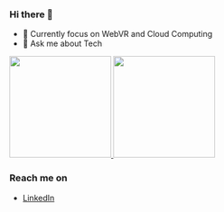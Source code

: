### Hi there 👋



- 🌱 Currently focus on WebVR and Cloud Computing
- 💬 Ask me about Tech

<p align="left">
<a href="https://github.com/purwasadr">
  <img height="180em" src="https://github-readme-stats-eight-theta.vercel.app/api?username=purwasadr&show_icons=true&theme=algolia&include_all_commits=true&count_private=true"/>
  <img height="180em" src="https://github-readme-stats-eight-theta.vercel.app/api/top-langs/?username=purwasadr&layout=compact&langs_count=8&theme=algolia"/>
</a>
</p>

### Reach me on
- <a href="https://www.linkedin.com/in/purwasadr">LinkedIn</a>
<!--
**purwasadr/purwasadr** is a ✨ _special_ ✨ repository because its `README.md` (this file) appears on your GitHub profile.

Here are some ideas to get you started:

- 🔭 I’m currently working on ...
- 🌱 I’m currently learning ...
- 👯 I’m looking to collaborate on ...
- 🤔 I’m looking for help with ...
- 💬 Ask me about ...
- 📫 How to reach me: ...
- 😄 Pronouns: ...
- ⚡ Fun fact: ...
-->
